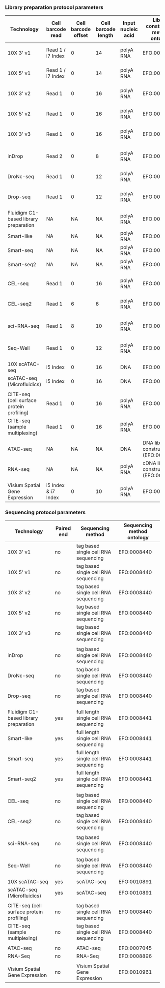 ### Library preparation protocol parameters


| Technology                                 | Cell barcode read | Cell barcode offset | Cell barcode length | Input nucleic acid | Library construction method ontology             | End bias    | Primer  | Strand    | Umi barcode read | Umi barcode offset | Umi barcode length |
|--------------------------------------------|-------------------|---------------------|---------------------|--------------------|--------------------------------------------------|-------------|---------|-----------|------------------|--------------------|--------------------|
| 10X 3' v1                                  | Read 1 / i7 Index | 0                   | 14                  | polyA RNA          | EFO:0009901                                      | 3 prime tag | poly-dT | first     | Read 1 / Read 2  | 14                 | 10                 |
| 10X 5' v1                                  | Read 1 / i7 Index | 0                   | 14                  | polyA RNA          | EFO:0011025                                      | 5 prime tag | poly-dT | first     | Read 1           | 14                 | 10                 |
| 10X 3' v2                                  | Read 1            | 0                   | 16                  | polyA RNA          | EFO:0009899                                      | 3 prime tag | poly-dT | first     | Read 1           | 16                 | 10                 |
| 10X 5' v2                                  | Read 1            | 0                   | 16                  | polyA RNA          | EFO:0009900                                      | 5 prime tag | poly-dT | first     | Read 1           | 16                 | 10                 |
| 10X 3' v3                                  | Read 1            | 0                   | 16                  | polyA RNA          | EFO:0009922                                      | 3 prime tag | poly-dT | first     | Read 1           | 16                 | 12                 |
|                                            |                   |                     |                     |                    |                                                  |             |         |           |                  |                    |                    |
| inDrop                                     | Read 2            | 0                   | 8                   | polyA RNA          | EFO:0008780                                      | 3 prime tag | poly-dT | first     | Read 2           | 8                  | 6                  |
| DroNc-seq                                  | Read 1            | 0                   | 12                  | polyA RNA          | EFO:0008720                                      | 3 prime tag | poly-dT | first     | Read 1           | 12                 | 8                  |
| Drop-seq                                   | Read 1            | 0                   | 12                  | polyA RNA          | EFO:0008722                                      | 3 prime tag | poly-dT | first     | Read 1           | 12                 | 8                  |
|                                            |                   |                     |                     |                    |                                                  |             |         |           |                  |                    |                    |
| Fluidigm C1-based library preparation      | NA                | NA                  | NA                  | polyA RNA          | EFO:0010058                                      | full length | poly-dT | unstranded| NA               | NA                 | NA                 |
| Smart-like                                 | NA                | NA                  | NA                  | polyA RNA          | EFO:0010184                                      | full length | poly-dT | unstranded| NA               | NA                 |                    |
| Smart-seq                                  | NA                | NA                  | NA                  | polyA RNA          | EFO:0008930                                      | full length | poly-dT | unstranded| NA               | NA                 | NA                 |
| Smart-seq2                                 | NA                | NA                  | NA                  | polyA RNA          | EFO:0008931                                      | full length | poly-dT | unstranded| NA               | NA                 | NA                 |   
|                                            |                   |                     |                     |                    |                                                  |             |         |           |                  |                    |                    |
| CEL-seq                                    | Read 1            | 0                   | 16                  | polyA RNA          | EFO:0009294                                      | 3 prime tag | poly-dT | first     | Read 1           | 16                 | 12                 |
| CEL-seq2                                   | Read 1            | 6                   | 6                   | polyA RNA          | EFO:0010010                                      | 3 prime tag | poly-dT | first     | Read 1           | 0                  | 6                  |
|                                            |                   |                     |                     |                    |                                                  |             |         |           |                  |                    |                    |
| sci-RNA-seq                                | Read 1            | 8                   | 10                  | polyA RNA          | EFO:0010550                                      | 3 prime tag | poly-dT | first     | Read 1           | 0                  | 8                  |
|                                            |                   |                     |                     |                    |                                                  |             |         |           |                  |                    |                    |
| Seq-Well                                   | Read 1            | 0                   | 12                  | polyA RNA          | EFO:0008919                                      | 3 prime tag | poly-dT | first     | Read 1           | 12                 | 8                  |
|                                            |                   |                     |                     |                    |                                                  |             |         |           |                  |                    |                    |
| 10X scATAC-seq                             | i5 Index          | 0                   | 16                  | DNA                | EFO:0030007                                      | full length | random  | unstranded| NA               | NA                 | NA                 |
| scATAC-seq (Microfluidics)                 | i5 Index          | 0                   | 16                  | DNA                | EFO:0008904                                      | full length | random  | unstranded| NA               | NA                 | NA                 |
|                                            |                   |                     |                     |                    |                                                  |             |         |           |                  |                    |                    |
| CITE-seq (cell surface protein profiling)  | Read 1            | 0                   | 16                  | polyA RNA          | EFO:0030008                                      | 3 prime tag | poly-dT | first     | Read 1           | 16                 | 12                 |
| CITE-seq (sample multiplexing)             | Read 1            | 0                   | 16                  | polyA RNA          | EFO:0030009                                      | 3 prime tag | poly-dT | first     | Read 1           | 16                 | 12                 |
|                                            |                   |                     |                     |                    |                                                  |             |         |           |                  |                    |                    |
| ATAC-seq                                   | NA                | NA                  | NA                  | DNA                | DNA library construction (EFO:0010172)           | full length | random  | unstranded| NA               | NA                 | NA                 |      
| RNA-seq                                    | NA                | NA                  | NA                  | polyA RNA          | cDNA library construction (EFO:0004187)          | full length | poly-dT | unstranded| NA               | NA                 | NA                 |
|                                            |                   |                     |                     |                    |                                                  |             |         |           |                  |                    |                    |
| Visium Spatial Gene Expression             |i5 Index & i7 Index| 0                   | 10                  | polyA RNA          | EFO:0010961                                      | 3 prime tag | poly-dT | first     | Read 1           | 0 spatial,16 umi   | 16 spatial,10 umi  |      


### Sequencing protocol parameters

| Technology                                 | Paired end  | Sequencing method                      | Sequencing method ontology
|--------------------------------------------|-------------|----------------------------------------|----------------------------|
| 10X 3' v1                                  | no          | tag based single cell RNA sequencing   | EFO:0008440                |  
| 10X 5' v1                                  | no          | tag based single cell RNA sequencing   | EFO:0008440                |
| 10X 3' v2                                  | no          | tag based single cell RNA sequencing   | EFO:0008440                | 
| 10X 5' v2                                  | no          | tag based single cell RNA sequencing   | EFO:0008440                | 
| 10X 3' v3                                  | no          | tag based single cell RNA sequencing   | EFO:0008440                |
|                                            |             |                                        |                            |   
| inDrop                                     | no          | tag based single cell RNA sequencing   | EFO:0008440                |
| DroNc-seq                                  | no          | tag based single cell RNA sequencing   | EFO:0008440                |
| Drop-seq                                   | no          | tag based single cell RNA sequencing   | EFO:0008440                | 
|                                            |             |                                        |                            |            
| Fluidigm C1-based library preparation      | yes         | full length single cell RNA sequencing | EFO:0008441                |                 
| Smart-like                                 | yes         | full length single cell RNA sequencing | EFO:0008441                |                 
| Smart-seq                                  | yes         | full length single cell RNA sequencing | EFO:0008441                |
| Smart-seq2                                 | yes         | full length single cell RNA sequencing | EFO:0008441                |          
|                                            |             |                                        |                            |  
| CEL-seq                                    | no          | tag based single cell RNA sequencing   | EFO:0008440                |                 
| CEL-seq2                                   | no          | tag based single cell RNA sequencing   | EFO:0008440                | 
|                                            |             |                                        |                            |  
| sci-RNA-seq                                | no          | tag based single cell RNA sequencing   | EFO:0008440                |    
|                                            |             |                                        |                            |  
| Seq-Well                                   | no          | tag based single cell RNA sequencing   | EFO:0008440                | 
|                                            |             |                                        |                            |  
| 10X scATAC-seq                             | yes         | scATAC-seq                             | EFO:0010891                | 
| scATAC-seq (Microfluidics)                 | yes         | scATAC-seq                             | EFO:0010891                | 
|                                            |             |                                        |                            |  
| CITE-seq (cell surface protein profiling)  | no          | tag based single cell RNA sequencing   | EFO:0008440                |       
| CITE-seq (sample multiplexing)             | no          | tag based single cell RNA sequencing   | EFO:0008440                |                
|                                            |             |                                        |                            | 
| ATAC-seq                                   | no          | ATAC-seq                               | EFO:0007045                | 
| RNA-Seq                                    | no          | RNA-Seq                                | EFO:0008896                |
|                                            |             |                                        |                            |  
| Visium Spatial Gene Expression             | no          | Visium Spatial Gene Expression         | EFO:0010961                |
